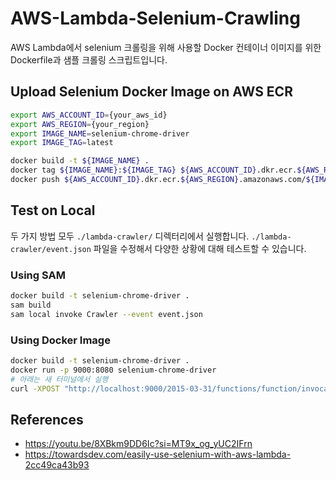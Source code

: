 # AWS-Lambda-Selenium-Crawling
AWS Lambda에서 selenium 크롤링을 위해 사용할 Docker 컨테이너 이미지를 위한 Dockerfile과 샘플 크롤링 스크립트입니다.

## Upload Selenium Docker Image on AWS ECR
```bash
export AWS_ACCOUNT_ID={your_aws_id}
export AWS_REGION={your_region}
export IMAGE_NAME=selenium-chrome-driver
export IMAGE_TAG=latest

docker build -t ${IMAGE_NAME} .
docker tag ${IMAGE_NAME}:${IMAGE_TAG} ${AWS_ACCOUNT_ID}.dkr.ecr.${AWS_REGION}.amazonaws.com/${IMAGE_NAME}:${IMAGE_TAG}
docker push ${AWS_ACCOUNT_ID}.dkr.ecr.${AWS_REGION}.amazonaws.com/${IMAGE_NAME}:${IMAGE_TAG}
```

## Test on Local
두 가지 방법 모두 `./lambda-crawler/` 디렉터리에서 실행합니다.
`./lambda-crawler/event.json` 파일을 수정해서 다양한 상황에 대해 테스트할 수 있습니다.

### Using SAM
```bash
docker build -t selenium-chrome-driver .
sam build
sam local invoke Crawler --event event.json
```

### Using Docker Image
```bash
docker build -t selenium-chrome-driver .
docker run -p 9000:8080 selenium-chrome-driver
# 아래는 새 터미널에서 실행
curl -XPOST "http://localhost:9000/2015-03-31/functions/function/invocations" -d @event.json
```

## References
- https://youtu.be/8XBkm9DD6Ic?si=MT9x_og_yUC2IFrn
- https://towardsdev.com/easily-use-selenium-with-aws-lambda-2cc49ca43b93